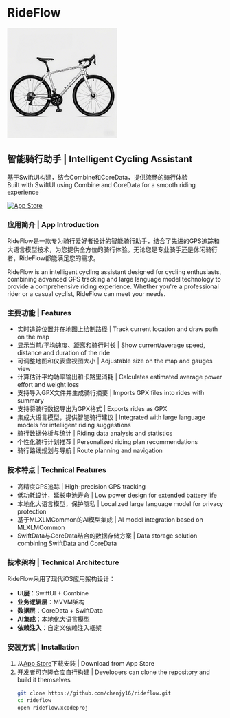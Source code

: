 # RideFlow

<img src="rideflow/Resources/Assets.xcassets/logo.imageset/1024.png" width="256" />

## 智能骑行助手 | Intelligent Cycling Assistant

基于SwiftUI构建，结合Combine和CoreData，提供流畅的骑行体验  
Built with SwiftUI using Combine and CoreData for a smooth riding experience

[![App Store](https://img.shields.io/badge/Download-App%20Store-blue.svg)](https://apps.apple.com/us/app/rideflow/id6741391135?l=zh-Hans-CN)

### 应用简介 | App Introduction

RideFlow是一款专为骑行爱好者设计的智能骑行助手，结合了先进的GPS追踪和大语言模型技术，为您提供全方位的骑行体验。无论您是专业骑手还是休闲骑行者，RideFlow都能满足您的需求。

RideFlow is an intelligent cycling assistant designed for cycling enthusiasts, combining advanced GPS tracking and large language model technology to provide a comprehensive riding experience. Whether you're a professional rider or a casual cyclist, RideFlow can meet your needs.

### 主要功能 | Features

- 实时追踪位置并在地图上绘制路径 | Track current location and draw path on the map
- 显示当前/平均速度、距离和骑行时长 | Show current/average speed, distance and duration of the ride
- 可调整地图和仪表盘视图大小 | Adjustable size on the map and gauges view
- 计算估计平均功率输出和卡路里消耗 | Calculates estimated average power effort and weight loss
- 支持导入GPX文件并生成骑行摘要 | Imports GPX files into rides with summary
- 支持将骑行数据导出为GPX格式 | Exports rides as GPX
- 集成大语言模型，提供智能骑行建议 | Integrated with large language models for intelligent riding suggestions
- 骑行数据分析与统计 | Riding data analysis and statistics
- 个性化骑行计划推荐 | Personalized riding plan recommendations
- 骑行路线规划与导航 | Route planning and navigation


### 技术特点 | Technical Features

- 高精度GPS追踪 | High-precision GPS tracking
- 低功耗设计，延长电池寿命 | Low power design for extended battery life
- 本地化大语言模型，保护隐私 | Localized large language model for privacy protection
- 基于MLXLMCommon的AI模型集成 | AI model integration based on MLXLMCommon
- SwiftData与CoreData结合的数据存储方案 | Data storage solution combining SwiftData and CoreData

### 技术架构 | Technical Architecture

RideFlow采用了现代iOS应用架构设计：

- **UI层**：SwiftUI + Combine
- **业务逻辑层**：MVVM架构
- **数据层**：CoreData + SwiftData
- **AI集成**：本地化大语言模型
- **依赖注入**：自定义依赖注入框架


### 安装方式 | Installation

1. 从[App Store](https://apps.apple.com/us/app/rideflow/id6741391135?l=zh-Hans-CN)下载安装 | Download from App Store
2. 开发者可克隆仓库自行构建 | Developers can clone the repository and build it themselves
   ```bash
   git clone https://github.com/chenjy16/rideflow.git
   cd rideflow
   open rideflow.xcodeproj
   ```





